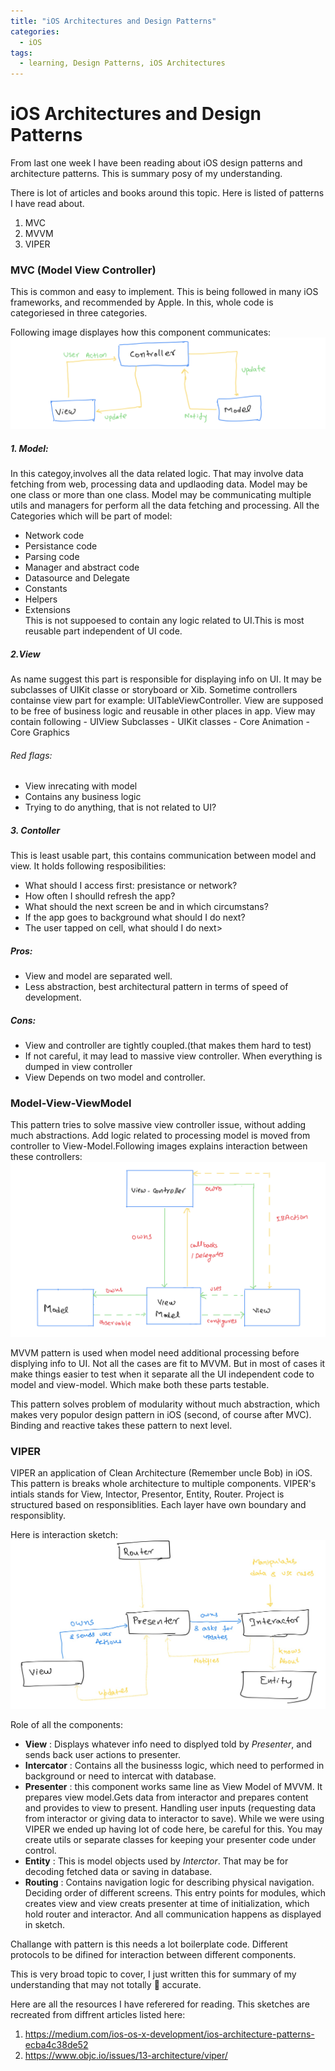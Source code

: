 ```yaml
---
title: "iOS Architectures and Design Patterns"
categories:
  - iOS
tags:
  - learning, Design Patterns, iOS Architectures
---
```

# iOS Architectures and Design Patterns

From last one week I have been reading about iOS design patterns and architecture patterns. This is summary posy of my understanding.

There is lot of articles and books around this topic. Here is listed of patterns I have read about.

1. MVC
2. MVVM
3. VIPER

### MVC (Model View Controller)
This is common and easy to implement. This is being followed in many iOS frameworks, and recommended by Apple. In this, whole code is categoriesed in three categories.

Following image displayes how this component communicates:
![Model-View-Controller](/images/mvc.png)

##### 1. Model:
In this categoy,involves all the data related logic. That may involve data fetching from web, processing data and updlaoding data. Model may be one class or more than one class. Model may be communicating multiple utils and managers for perform all the data fetching and processing.
All the Categories which will be part of model:
   - Network code
   - Persistance code
   - Parsing code
   - Manager and abstract code
   - Datasource and Delegate
   - Constants
   - Helpers
   - Extensions   
This is not suppoesed to contain any logic related to UI.This is most reusable part independent of UI code.

##### 2.View 
As name suggest this part is responsible for displaying info on UI. It may be subclasses of UIKit classe or storyboard or Xib. Sometime controllers containse view part for example: UITableViewController. View are supposed to be free of business logic and reusable in other places in app.
    View may contain following
    - UIView Subclasses
    - UIKit classes
    - Core Animation
    - Core Graphics
  ###### Red flags:
  - View inrecating with model
  - Contains any business logic
  - Trying to do anything, that is not related to UI?
##### 3. Contoller
This is least usable part, this contains communication between model and view. It holds following resposibilities:
- What should I access first: presistance or network?
- How often I shoulld refresh the app?
- What should the next screen be and in which circumstans?
- If the app goes to background what should I do next?
- The user tapped on cell, what should I do next>


##### Pros:
- View and model are separated well. 
- Less abstraction, best architectural pattern in terms of  speed of development.

##### Cons:
- View and controller are tightly coupled.(that makes them hard to test)
- If not careful, it may lead to massive view controller. When everything is dumped in view controller
- View Depends on two model and controller.

### Model-View-ViewModel

This pattern tries to solve massive view controller issue, without adding much abstractions. Add logic related to processing model is moved from controller to View-Model.Following images explains interaction between these controllers:
![Model-View-Model](/images/mvvm.png)

MVVM pattern is used when model need additional processing before displying info to UI. Not all the cases are fit to MVVM. But in most of cases it make things easier to test when it separate all the UI independent code to model and view-model. Which make both these parts testable. 

This pattern solves problem of modularity without much abstraction, which makes very populor design pattern in iOS (second, of course after MVC). Binding and reactive takes these pattern to next level.

### VIPER
VIPER an application of Clean Architecture (Remember uncle Bob) in iOS. This pattern is breaks whole architecture to multiple components. VIPER's intials stands for View, Intector, Presentor, Entity, Router. Project is structured based on responsiblities. Each layer have own boundary and responsiblity.

Here is interaction sketch:
![VIPER](/images/viper.jpg)

Role of all the components:
  - **View** : Displays whatever info need to displyed told by *Presenter*, and sends back user actions to presenter.
  - **Intercator** : Contains all the businesss logic, which need to performed in background or need to intercat with database.
  - **Presenter** : this component works same line as View Model of MVVM. It prepares view model.Gets data from interactor and prepares content and provides to view to present. Handling user inputs (requesting data from interactor or giving data to interactor to save). While we were using VIPER we ended up having lot of code here, be careful for this. You may create utils or separate classes for keeping your presenter code under control.
  - **Entity** : This is model objects used by *Interctor*. That may be for decoding fetched data or saving in database.
  - **Routing** : Contains navigation logic for describing physical navigation. Deciding order of different screens. This entry points for modules, which creates view and view creats presenter at time of initialization, which hold router and interactor. And all communication happens as displayed in sketch.
  
Challange with pattern is this needs a lot boilerplate code. Different protocols to be difined for interaction between different components.


This is very broad topic to cover, I just written this for summary of my understanding that may not totally 💯 accurate. 

Here are all the resources I have referered for reading. This sketches are recreated from diffrent articles listed here:
1. https://medium.com/ios-os-x-development/ios-architecture-patterns-ecba4c38de52
2. https://www.objc.io/issues/13-architecture/viper/
   

